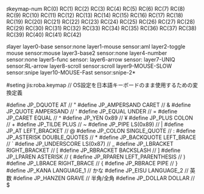♯keymap-num
RC(0)  RC(1)  RC(2)  RC(3)  RC(4)                     RC(5) RC(6)  RC(7)  RC(8)  RC(9)
RC(10) RC(11) RC(12) RC(13) RC(14) RC(15)     RC(16) RC(17) RC(18) RC(19) RC(20) RC(21)
RC(22) RC(23) RC(24) RC(25) RC(26) RC(27)     RC(28) RC(29) RC(30) RC(31) RC(32) RC(33)
RC(34) RC(35) RC(36) RC(37) RC(38) RC(39)     RC(40) RC(41)                      RC(42)  

♯layer
layer0-base sensor:none
layer1-mouse sensor:aml
layer2-toggle mouse sensor:mouse
layer3-base2 sensor:none
layer4-number sensor:none
layer5-func sensor:
layer6-arrow sensor:
layer7-UNIQ sensor:RL-arrow
layer8-scroll sensor:scroll
layer9-MOUSE-SLOW sensor:snipe
layer10-MOUSE-Fast sensor:snipe-2*

#seting
jis:roba.keymap
// OS設定を日本語キーボードのまま使用するための変換定義

#define JP_DQUOTE       AT                // "
#define JP_AMPERSAND    CARET             // &
#define JP_QUOTE        AMPERSAND         // '
#define JP_EQUAL        UNDER             // =
#define JP_CARET        EQUAL             // ^
#define JP_YEN          0x89              // ¥
#define JP_PLUS         COLON             // +
#define JP_TILDE        PLUS              // ~
#define JP_PIPE         LS(0x89)          // |
#define JP_AT           LEFT_BRACKET      // @
#define JP_COLON        SINGLE_QUOTE      // :
#define JP_ASTERISK     DOUBLE_QUOTES     // *
#define JP_BACKQUOTE    LEFT_BRACE        // `
#define JP_UNDERSCORE   LS(0x87)          // _
#define JP_LBRACKET     RIGHT_BRACKET     // [
#define JP_RBRACKET     BACKSLASH         // ]
#define JP_LPAREN       ASTERISK          // (
#define JP_RPAREN       LEFT_PARENTHESIS  // )
#define JP_LBRACE       RIGHT_BRACE       // {
#define JP_RBRACE       PIPE              // }
#define JP_KANA         LANGUAGE_1        // かな
#define JP_EISU         LANGUAGE_2        // 英数
#define JP_HANZEN       GRAVE             // 半角/全角
#define JP_DOLLAR       DOLLAR             // $
